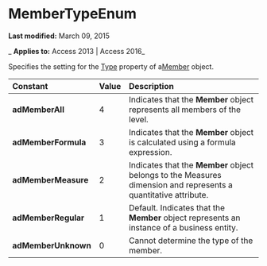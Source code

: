 
# MemberTypeEnum

 **Last modified:** March 09, 2015

 _ **Applies to:** Access 2013 | Access 2016_



Specifies the setting for the [Type](4aaa151e-1f02-aa7d-a9e5-e7019b200924.md) property of a[Member](d80c024a-07dc-7a35-f8f2-b4d5b19d89e4.md) object.


|**Constant**|**Value**|**Description**|
|:-----|:-----|:-----|
|**adMemberAll**|4|Indicates that the  **Member** object represents all members of the level.|
|**adMemberFormula**|3|Indicates that the  **Member** object is calculated using a formula expression.|
|**adMemberMeasure**|2|Indicates that the  **Member** object belongs to the Measures dimension and represents a quantitative attribute.|
|**adMemberRegular**|1|Default. Indicates that the  **Member** object represents an instance of a business entity.|
|**adMemberUnknown**|0|Cannot determine the type of the member.|
